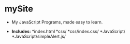 # mySite
+ My JavaScript Programs, made easy to learn.

+ **Includes:**
*index.html
*css/
*css/index.css/
*JavaScript/
*JavaScript/simpleAlert.js/
